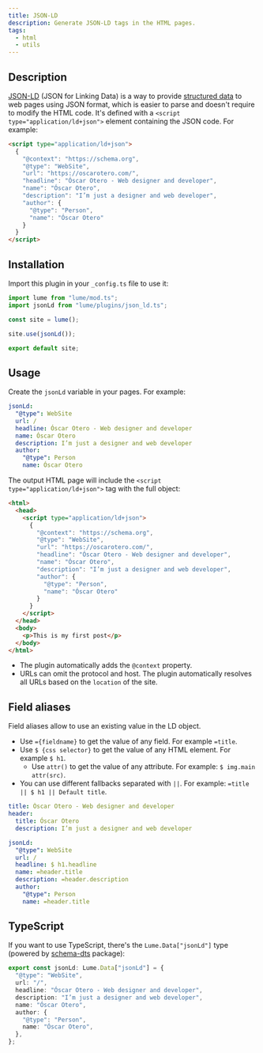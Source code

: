 ```yaml
---
title: JSON-LD
description: Generate JSON-LD tags in the HTML pages.
tags:
  - html
  - utils
---
```


## Description

[JSON-LD](https://json-ld.org/) (JSON for Linking Data) is a way to provide
[structured data](https://www.schema.org/) to web pages using JSON format, which
is easier to parse and doesn't require to modify the HTML code. It's defined
with a `<script type="application/ld+json">` element containing the JSON code.
For example:

```html
<script type="application/ld+json">
  {
    "@context": "https://schema.org",
    "@type": "WebSite",
    "url": "https://oscarotero.com/",
    "headline": "Óscar Otero - Web designer and developer",
    "name": "Óscar Otero",
    "description": "I’m just a designer and web developer",
    "author": {
      "@type": "Person",
      "name": "Óscar Otero"
    }
  }
</script>
```

## Installation

Import this plugin in your `_config.ts` file to use it:

```js
import lume from "lume/mod.ts";
import jsonLd from "lume/plugins/json_ld.ts";

const site = lume();

site.use(jsonLd());

export default site;
```

## Usage

Create the `jsonLd` variable in your pages. For example:

<lume-code>

```yml {title="/about-me.yml"}
jsonLd:
  "@type": WebSite
  url: /
  headline: Óscar Otero - Web designer and developer
  name: Óscar Otero
  description: I’m just a designer and web developer
  author:
    "@type": Person
    name: Óscar Otero
```

</lume-code>

The output HTML page will include the `<script type="application/ld+json">` tag
with the full object:

```html
<html>
  <head>
    <script type="application/ld+json">
      {
        "@context": "https://schema.org",
        "@type": "WebSite",
        "url": "https://oscarotero.com/",
        "headline": "Óscar Otero - Web designer and developer",
        "name": "Óscar Otero",
        "description": "I’m just a designer and web developer",
        "author": {
          "@type": "Person",
          "name": "Óscar Otero"
        }
      }
    </script>
  </head>
  <body>
    <p>This is my first post</p>
  </body>
</html>
```

- The plugin automatically adds the `@context` property.
- URLs can omit the protocol and host. The plugin automatically resolves all
  URLs based on the `location` of the site.

## Field aliases

Field aliases allow to use an existing value in the LD object.

- Use `={fieldname}` to get the value of any field. For example `=title`.
- Use `$ {css selector}` to get the value of any HTML element. For example
  `$ h1`.
  - Use `attr()` to get the value of any attribute. For example:
    `$ img.main attr(src)`.
- You can use different fallbacks separated with `||`. For example:
  `=title || $ h1 || Default title`.

```yml
title: Óscar Otero - Web designer and developer
header:
  title: Óscar Otero
  description: I’m just a designer and web developer

jsonLd:
  "@type": WebSite
  url: /
  headline: $ h1.headline
  name: =header.title
  description: =header.description
  author:
    "@type": Person
    name: =header.title
```

## TypeScript

If you want to use TypeScript, there's the `Lume.Data["jsonLd"]` type (powered
by [schema-dts](https://www.npmjs.com/package/schema-dts) package):

```ts
export const jsonLd: Lume.Data["jsonLd"] = {
  "@type": "WebSite",
  url: "/",
  headline: "Óscar Otero - Web designer and developer",
  description: "I’m just a designer and web developer",
  name: "Óscar Otero",
  author: {
    "@type": "Person",
    name: "Óscar Otero",
  },
};
```
